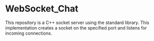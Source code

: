 # WebSocket_Chat
This repository is a C++ socket server using the standard library. This implementation creates a socket on the specified port and listens for incoming connections.
